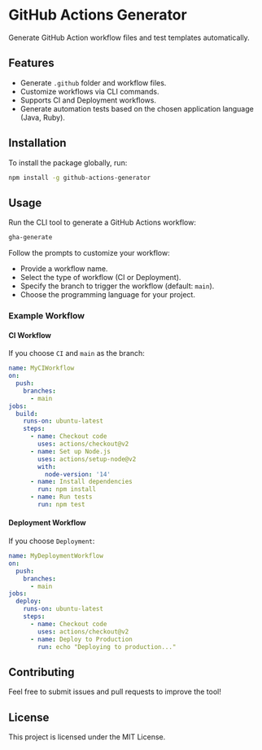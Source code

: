 # GitHub Actions Generator

Generate GitHub Action workflow files and test templates automatically.

## Features

- Generate `.github` folder and workflow files.
- Customize workflows via CLI commands.
- Supports CI and Deployment workflows.
- Generate automation tests based on the chosen application language (Java, Ruby).

## Installation

To install the package globally, run:

```bash
npm install -g github-actions-generator
```

## Usage

Run the CLI tool to generate a GitHub Actions workflow:

```bash
gha-generate
```

Follow the prompts to customize your workflow:
- Provide a workflow name.
- Select the type of workflow (CI or Deployment).
- Specify the branch to trigger the workflow (default: `main`).
- Choose the programming language for your project.

### Example Workflow

#### CI Workflow
If you choose `CI` and `main` as the branch:

```yaml
name: MyCIWorkflow
on:
  push:
    branches:
      - main
jobs:
  build:
    runs-on: ubuntu-latest
    steps:
      - name: Checkout code
        uses: actions/checkout@v2
      - name: Set up Node.js
        uses: actions/setup-node@v2
        with:
          node-version: '14'
      - name: Install dependencies
        run: npm install
      - name: Run tests
        run: npm test
```

#### Deployment Workflow
If you choose `Deployment`:

```yaml
name: MyDeploymentWorkflow
on:
  push:
    branches:
      - main
jobs:
  deploy:
    runs-on: ubuntu-latest
    steps:
      - name: Checkout code
        uses: actions/checkout@v2
      - name: Deploy to Production
        run: echo "Deploying to production..."
```

## Contributing

Feel free to submit issues and pull requests to improve the tool!

## License

This project is licensed under the MIT License.